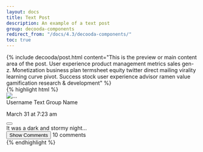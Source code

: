 ```yaml
---
layout: docs
title: Text Post
description: An example of a text post
group: decooda-components
redirect_from: "/docs/4.3/decooda-components/"
toc: true
---
```

<div class="mb-3" style="max-width:50rem">
  {% include decooda/post.html content="This is the preview or main content area of the post. User experience product management metrics sales gen-z. Monetization business plan termsheet equity twitter direct mailing virality learning curve pivot. Success stock user experience advisor ramen value gamification research & development" %}
</div>

<div style="max-width:50rem">
{% highlight html %}
<div class="card">
  <div class="card-header bg-white d-flex w-100 justify-content-between">
    <div class="d-inline-flex w-100">
      <div class="mr-1 d-flex align-items-center">
        <img class="rounded-circle" src="/path/to/avatar.png" alt="...">
      </div>
      <div class="d-inline-flex flex-column align-items-start justify-content-center ml-3">
        <div>
          <span class="mb-1">Username Text</span>
          <i class="fas fa-chevron-right mx-2 text-muted"></i>
          <span class="text-primary">Group Name</span>
        </div>
        <p class="text-muted small mb-1">
         March 31 at 7:23 am
        </p>
      </div>
    </div>
    <button class="btn text-muted m-0 py-0"><i class="fas fa-ellipsis-v"></i></button>
  </div>
  <div class="card-body">
     It was a dark and stormy night...
  </div>
 <div class="card-footer bg-white d-flex align-items-center justify-content-between">
    <button class="btn text-muted p-0">Show Comments <i class="fas fa-chevron-right text-muted mx-2"></i></button>
    <span class="text-muted">10 comments</span>
  </div>
</div>
{% endhighlight %}
</div>
